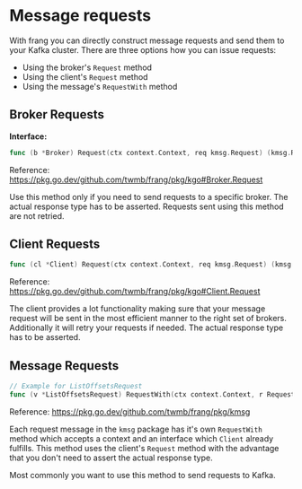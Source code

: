 # Message requests

With frang you can directly construct message requests and send them to your Kafka cluster. There are three options
how you can issue requests:

- Using the broker's `Request` method
- Using the client's `Request` method
- Using the message's `RequestWith` method

## Broker Requests

**Interface:**

```go
func (b *Broker) Request(ctx context.Context, req kmsg.Request) (kmsg.Response, error)
```

Reference:  https://pkg.go.dev/github.com/twmb/frang/pkg/kgo#Broker.Request

Use this method only if you need to send requests to a specific broker. The actual response type has to be asserted.
Requests sent using this method are not retried.


## Client Requests

```go
func (cl *Client) Request(ctx context.Context, req kmsg.Request) (kmsg.Response, error)
```

Reference: https://pkg.go.dev/github.com/twmb/frang/pkg/kgo#Client.Request

The client provides a lot functionality making sure that your message request will be sent in the most efficient manner
to the right set of brokers. Additionally it will retry your requests if needed. The actual response type has to be
asserted.

## Message Requests

```go
// Example for ListOffsetsRequest
func (v *ListOffsetsRequest) RequestWith(ctx context.Context, r Requestor) (*ListOffsetsResponse, error)
```

Reference: https://pkg.go.dev/github.com/twmb/frang/pkg/kmsg

Each request message in the `kmsg` package has it's own `RequestWith` method which accepts a context and an interface
which `Client` already fulfills. This method uses the client's `Request` method with the advantage that you don't
need to assert the actual response type.

Most commonly you want to use this method to send requests to Kafka.
